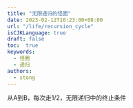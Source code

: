 ```yaml
---
title: "无限递归的怪圈"
date: 2023-02-12T10:23:00+08:00
url: "/life/recursion_cycle"
isCJKLanguage: true
draft: false
toc:  true
keywords:
  - 怪圈
  - 递归
authors:
  - stong
---
```




从A到B，每次走1/2，无限递归中的终止条件
